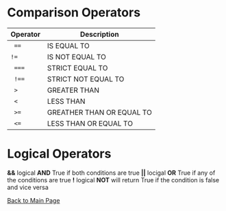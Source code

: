 # Comparison Operators

| __Operator__       | __Description__          |
|--------------------|--------------------------|
|``` ==``` |IS EQUAL TO               |
|```!=```  |IS NOT EQUAL TO           |
|``` ===```|STRICT EQUAL TO           |
|``` !==```|STRICT NOT EQUAL TO       |
|``` >```  |GREATER THAN              |
|``` <```  |LESS THAN                 |
|``` >=``` |GREATHER THAN OR EQUAL TO |
|``` <=``` |LESS THAN OR EQUAL TO     |

# Logical Operators

**&&** logical **AND** True if both conditions are true
**||** locigal **OR** True if any of the conditions are true
**!** logical **NOT** will return True if the condition is false and vice versa



[Back to Main Page](https://daesystephens.github.io/learning-journal)
